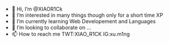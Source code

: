 - 👋 Hi, I’m @XIAOR1Ck
- 👀 I’m interested in many things though only for a short time XP
- 🌱 I’m currently learning Web Developement and Languages
- 💞️ I’m looking to collaborate on ...
- 📫 How to reach me TWT:XIAO_R1CK
                      IG:xu.m1ng
                     

<!---
XIAOR1Ck/XIAOR1Ck is a ✨ special ✨ repository because its `README.md` (this file) appears on your GitHub profile.
You can click the Preview link to take a look at your changes.
--->
